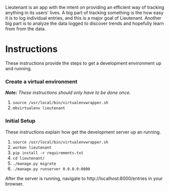 Lieutenant is an app with the intent on providing an efficient way of tracking
anything in its users' lives. A big part of tracking something is the how easy
it is to log individual entries, and this is a major goal of Lieutenant.
Another big part is to analyze the data logged to discover trends and
hopefully learn from from the data.

# Instructions

These instructions provide the steps to get a development environment up and
running.

### Create a virtual environment

_**Note:** These instructions should only have to be done once._

1. `source /usr/local/bin/virtualenvwrapper.sh`
1. `mkvirtualenv lieutenant`

### Initial Setup

These instructions explain how get the development server up an running.

1. `source /usr/local/bin/virtualenvwrapper.sh`
1. `workon lieutenant`
1. `pip install -r requirements.txt`
1. `cd lieutenant/`
1. `./manage.py migrate`
1. `./manage.py runserver 0.0.0.0:8000`

After the server is running, navigate to http://localhost:8000/entries in your
browser.
